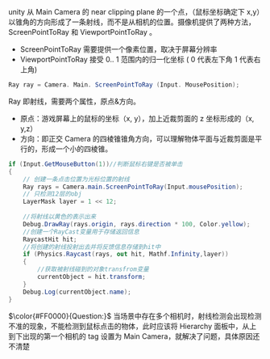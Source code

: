 unity 从 Main Camera 的 near clipping plane 的一个点，（鼠标坐标确定下 x,y）以锥角的方向形成了一条射线，而不是从相机的位置。摄像机提供了两种方法， ScreenPointToRay 和 ViewportPointToRay 。
- ScreenPointToRay 需要提供一个像素位置，取决于屏幕分辨率
- ViewportPointToRay 接受 0.. 1 范围内的归一化坐标 ( 0 代表左下角 1 代表右上角)
```c#
Ray ray = Camera. Main. ScreenPointToRay (Input. MousePosition);
```
Ray 即射线，需要两个属性，原点&方向。
- 原点：游戏屏幕上的鼠标的坐标（x, y），加上近裁剪面的 z 坐标形成的（x, y,z）
- 方向：即正交 Camera 的四棱锥锥角方向，可以理解物体平面与近裁剪面是平行的，形成一个小的四棱锥。
```c#
if (Input.GetMouseButton(1))//判断鼠标右键是否被单击
{
    // 创建一条点击位置为光标位置的射线
    Ray rays = Camera.main.ScreenPointToRay(Input.mousePosition);
    // 只检测12层的obj
    LayerMask layer = 1 << 12;
            
    //将射线以黄色的表示出来
    Debug.DrawRay(rays.origin, rays.direction * 100, Color.yellow);
    //创建一个RayCast变量用于存储返回信息
    RaycastHit hit;
    //将创建的射线投射出去并将反馈信息存储到hit中
    if (Physics.Raycast(rays, out hit, Mathf.Infinity,layer))
    {
        //获取被射线碰到的对象transfrom变量
        currentObject = hit.transform;
    }
    Debug.Log(currentObject.name);
}
```
$\color{#FF0000}{Question:}$  当场景中存在多个相机时，射线检测会出现检测不准的现象，不能检测到鼠标点击的物体，此时应该将 Hierarchy 面板中，从上到下出现的第一个相机的 tag 设置为 Main Camera，就解决了问题，具体原因还不清楚